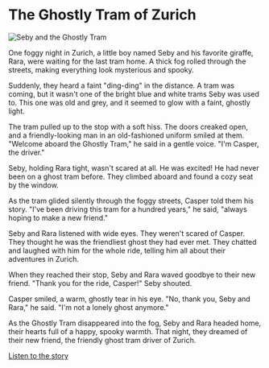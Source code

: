 # The Ghostly Tram of Zurich

![Seby and the Ghostly Tram](seby.png)

One foggy night in Zurich, a little boy named Seby and his favorite giraffe, Rara, were waiting for the last tram home. A thick fog rolled through the streets, making everything look mysterious and spooky.

Suddenly, they heard a faint "ding-ding" in the distance. A tram was coming, but it wasn't one of the bright blue and white trams Seby was used to. This one was old and grey, and it seemed to glow with a faint, ghostly light.

The tram pulled up to the stop with a soft hiss. The doors creaked open, and a friendly-looking man in an old-fashioned uniform smiled at them. "Welcome aboard the Ghostly Tram," he said in a gentle voice. "I'm Casper, the driver."

Seby, holding Rara tight, wasn't scared at all. He was excited! He had never been on a ghost tram before. They climbed aboard and found a cozy seat by the window.

As the tram glided silently through the foggy streets, Casper told them his story. "I've been driving this tram for a hundred years," he said, "always hoping to make a new friend."

Seby and Rara listened with wide eyes. They weren't scared of Casper. They thought he was the friendliest ghost they had ever met. They chatted and laughed with him for the whole ride, telling him all about their adventures in Zurich.

When they reached their stop, Seby and Rara waved goodbye to their new friend. "Thank you for the ride, Casper!" Seby shouted.

Casper smiled, a warm, ghostly tear in his eye. "No, thank you, Seby and Rara," he said. "I'm not a lonely ghost anymore."

As the Ghostly Tram disappeared into the fog, Seby and Rara headed home, their hearts full of a happy, spooky warmth. That night, they dreamed of their new friend, the friendly ghost tram driver of Zurich.

[Listen to the story](STORY_en-en-US-Chirp3-HD-Zephyr-20250912-130637.wav)